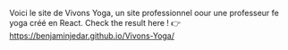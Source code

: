 Voici le site de Vivons Yoga, un site professionnel oour une professeur fe yoga créé en React.
Check the result here ! 👉  https://benjaminjedar.github.io/Vivons-Yoga/
